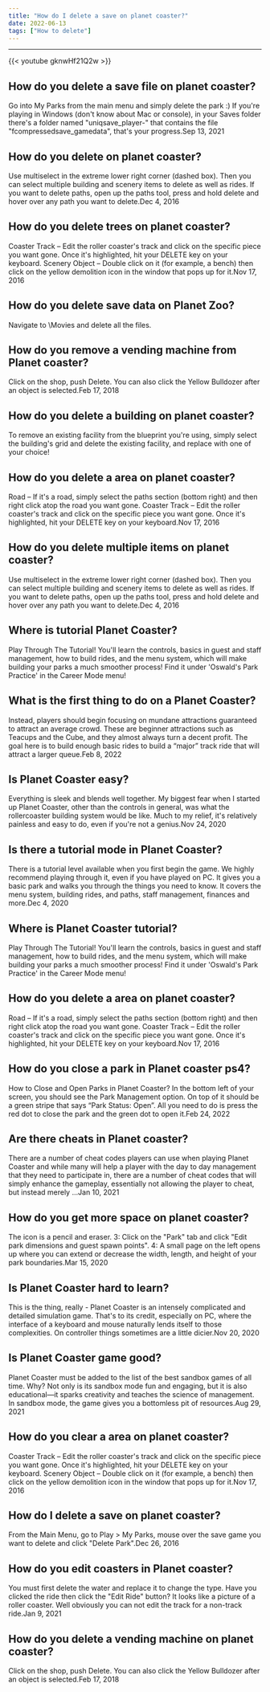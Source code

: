 ```yaml
---
title: "How do I delete a save on planet coaster?"
date: 2022-06-13
tags: ["How to delete"]
---
```


---
{{< youtube gknwHf21Q2w >}}
## How do you delete a save file on planet coaster?
Go into My Parks from the main menu and simply delete the park :) If you're playing in Windows (don't know about Mac or console), in your Saves folder there's a folder named "uniqsave_player-" that contains the file "fcompressedsave_gamedata", that's your progress.Sep 13, 2021

## How do you delete on planet coaster?
Use multiselect in the extreme lower right corner (dashed box). Then you can select multiple building and scenery items to delete as well as rides. If you want to delete paths, open up the paths tool, press and hold delete and hover over any path you want to delete.Dec 4, 2016

## How do you delete trees on planet coaster?
Coaster Track – Edit the roller coaster's track and click on the specific piece you want gone. Once it's highlighted, hit your DELETE key on your keyboard. Scenery Object – Double click on it (for example, a bench) then click on the yellow demolition icon in the window that pops up for it.Nov 17, 2016

## How do you delete save data on Planet Zoo?
Navigate to <path-to-game> \Movies and delete all the files.

## How do you remove a vending machine from Planet coaster?
Click on the shop, push Delete. You can also click the Yellow Bulldozer after an object is selected.Feb 17, 2018

## How do you delete a building on planet coaster?
To remove an existing facility from the blueprint you're using, simply select the building's grid and delete the existing facility, and replace with one of your choice!

## How do you delete a area on planet coaster?
Road – If it's a road, simply select the paths section (bottom right) and then right click atop the road you want gone. Coaster Track – Edit the roller coaster's track and click on the specific piece you want gone. Once it's highlighted, hit your DELETE key on your keyboard.Nov 17, 2016

## How do you delete multiple items on planet coaster?
Use multiselect in the extreme lower right corner (dashed box). Then you can select multiple building and scenery items to delete as well as rides. If you want to delete paths, open up the paths tool, press and hold delete and hover over any path you want to delete.Dec 4, 2016

## Where is tutorial Planet Coaster?
Play Through The Tutorial! You'll learn the controls, basics in guest and staff management, how to build rides, and the menu system, which will make building your parks a much smoother process! Find it under 'Oswald's Park Practice' in the Career Mode menu!

## What is the first thing to do on a Planet Coaster?
Instead, players should begin focusing on mundane attractions guaranteed to attract an average crowd. These are beginner attractions such as Teacups and the Cube, and they almost always turn a decent profit. The goal here is to build enough basic rides to build a “major” track ride that will attract a larger queue.Feb 8, 2022

## Is Planet Coaster easy?
Everything is sleek and blends well together. My biggest fear when I started up Planet Coaster, other than the controls in general, was what the rollercoaster building system would be like. Much to my relief, it's relatively painless and easy to do, even if you're not a genius.Nov 24, 2020

## Is there a tutorial mode in Planet Coaster?
There is a tutorial level available when you first begin the game. We highly recommend playing through it, even if you have played on PC. It gives you a basic park and walks you through the things you need to know. It covers the menu system, building rides, and paths, staff management, finances and more.Dec 4, 2020

## Where is Planet Coaster tutorial?
Play Through The Tutorial! You'll learn the controls, basics in guest and staff management, how to build rides, and the menu system, which will make building your parks a much smoother process! Find it under 'Oswald's Park Practice' in the Career Mode menu!

## How do you delete a area on planet coaster?
Road – If it's a road, simply select the paths section (bottom right) and then right click atop the road you want gone. Coaster Track – Edit the roller coaster's track and click on the specific piece you want gone. Once it's highlighted, hit your DELETE key on your keyboard.Nov 17, 2016

## How do you close a park in Planet coaster ps4?
How to Close and Open Parks in Planet Coaster? In the bottom left of your screen, you should see the Park Management option. On top of it should be a green stripe that says “Park Status: Open”. All you need to do is press the red dot to close the park and the green dot to open it.Feb 24, 2022

## Are there cheats in Planet coaster?
There are a number of cheat codes players can use when playing Planet Coaster and while many will help a player with the day to day management that they need to participate in, there are a number of cheat codes that will simply enhance the gameplay, essentially not allowing the player to cheat, but instead merely ...Jan 10, 2021

## How do you get more space on planet coaster?
The icon is a pencil and eraser. 3: Click on the "Park" tab and click "Edit park dimensions and guest spawn points". 4: A small page on the left opens up where you can extend or decrease the width, length, and height of your park boundaries.Mar 15, 2020

## Is Planet Coaster hard to learn?
This is the thing, really - Planet Coaster is an intensely complicated and detailed simulation game. That's to its credit, especially on PC, where the interface of a keyboard and mouse naturally lends itself to those complexities. On controller things sometimes are a little dicier.Nov 20, 2020

## Is Planet Coaster game good?
Planet Coaster must be added to the list of the best sandbox games of all time. Why? Not only is its sandbox mode fun and engaging, but it is also educational—it sparks creativity and teaches the science of management. In sandbox mode, the game gives you a bottomless pit of resources.Aug 29, 2021

## How do you clear a area on planet coaster?
Coaster Track – Edit the roller coaster's track and click on the specific piece you want gone. Once it's highlighted, hit your DELETE key on your keyboard. Scenery Object – Double click on it (for example, a bench) then click on the yellow demolition icon in the window that pops up for it.Nov 17, 2016

## How do I delete a save on planet coaster?
From the Main Menu, go to Play > My Parks, mouse over the save game you want to delete and click "Delete Park".Dec 26, 2016

## How do you edit coasters in Planet coaster?
You must first delete the water and replace it to change the type. Have you clicked the ride then click the "Edit Ride" button? It looks like a picture of a roller coaster. Well obviously you can not edit the track for a non-track ride.Jan 9, 2021

## How do you delete a vending machine on planet coaster?
Click on the shop, push Delete. You can also click the Yellow Bulldozer after an object is selected.Feb 17, 2018

